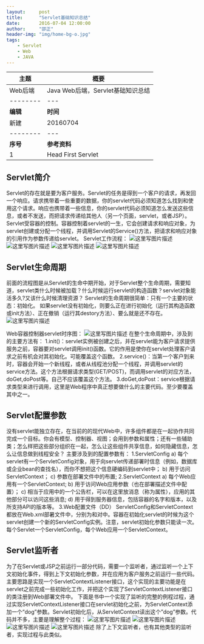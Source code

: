 ```yaml
---
layout:     post
title:      "Servlet基础知识总结"
date:       2016-07-04 12:00:00
author:     "邵正"
header-img: "img/home-bg-o.jpg"
tags:
    - Servlet   
    - Web
    - JAVA   
---
```


| 主题     | 概要                              |
| -------- | --------------------------------- |
| Web后端  | Java Web后端，Servlet基础知识总结 |
| -------- | ---                               |
| **编辑** | **时间**                          |
| 新建     | 20160704                          |
| -------- | ---                               |
| **序号** | **参考资料**                      |
| 1        | Head First Servlet                |

## Servlet简介 ##

Servlet的存在就是要为客户服务。Servlet的任务是得到一个客户的请求，再发回一个响应。请求携带着一些重要的数据，你的servlet代码必须知道怎么找到和使用这个请求。响应也携带着一些信息，你的servlet代码必须知道怎么发送这些信息，或者不发送，而把请求传递给其他人（另一个页面，servlet，或者JSP）。
Servlet受容器的控制。容器控制着servlet的一生，它会创建请求和响应对象，为servlet创建或分配一个线程，并调用Servlet的Service()方法，把请求和响应对象的引用作为参数传递给servlet。
Servlet工作流程：
![这里写图片描述](https://imgconvert.csdnimg.cn/aHR0cDovL2ltZy5ibG9nLmNzZG4ubmV0LzIwMTYwNzA1MTA1NjE2ODE2)
![这里写图片描述](https://imgconvert.csdnimg.cn/aHR0cDovL2ltZy5ibG9nLmNzZG4ubmV0LzIwMTYwNzA1MTA1NzAwMTI5)
![这里写图片描述](https://imgconvert.csdnimg.cn/aHR0cDovL2ltZy5ibG9nLmNzZG4ubmV0LzIwMTYwNzA1MTA1ODAxODE2)
![这里写图片描述](https://imgconvert.csdnimg.cn/aHR0cDovL2ltZy5ibG9nLmNzZG4ubmV0LzIwMTYwNzA1MTA1ODQ5OTU3)
## Servlet生命周期 ##
前面的流程图是从Servlet的生命中期开始，对于Servlet整个生命周期，需要知道，servlet类什么时候被加载？什么时候运行servlet的构造函数？servlet对象能活多久?又该什么时候清理资源？
Servlet的生命周期很简单：只有一个主要的状态：初始化。
如果servlet没有初始化，则要么正在进行初始化（运行其构造函数或init方法）、正在撤销（运行其destory方法）、要么就是还不存在。
![这里写图片描述](https://imgconvert.csdnimg.cn/aHR0cDovL2ltZy5ibG9nLmNzZG4ubmV0LzIwMTYwNzA1MTA1OTQ5MTMw)

Web容器控制器servlet时序图：
![这里写图片描述](https://imgconvert.csdnimg.cn/aHR0cDovL2ltZy5ibG9nLmNzZG4ubmV0LzIwMTYwNzA1MTEwMDUxOTg5)
在整个生命周期中，涉及到的主要方法有：
1.init()：servlet实例被创建之后，并在servlet能为客户请求提供服务之前，容器要对servlet调用init()函数。它的作用是使你在servlet处理客户请求之前有机会对其初始化。可能覆盖这个函数。
2.service()：当第一个客户到来时，容器会开始一个新线程，或者从线程池分配一个线程，并调用servlet的service方法。这个方法根据请求类型(GET/POST)，而调用servlet的对应方法，doGet,doPost等。自己不应该覆盖这个方法。
3.doGet,doPost：service根据请求类型来进行调用，这里是Web程序中真正想要做什么的主要代码。至少要覆盖其中之一。
## Servlet配置参数 ##
没有servlet能独立存在，在当前的的现代Web中，许多组件都是在一起协作共同完成一个目标。你会有模型、控制器、视图；会用到参数和属性；还有一些辅助类；怎么样把这些部分组织在一起，怎么让这些组件共享信息，如何隐藏信息，怎么让信息做到线程安全？
主要涉及到的配置参数有：
1.ServletConfig
a) 每个servlet有一个ServletConfig对象，用于向servlet传递部署时信息（例如，数据库或企业bean的查找名），而你不想把这个信息硬编码到servlet中；
b) 用于访问ServletContext；
c) 参数在部署文件中的布置;
2.ServletContext
a) 每个Web应用有一个ServletContext;
b) 用于访问Web应用参数（也在部署描述文件中配置）；
c) 相当于应用中的一个公告栏，可以在这里放消息（称为属性），应用的其他部分可以访问这些消息;
d) 用于得到服务器信息，包括容器的名字和版本，以及所支持API的版本等。
3.Web配置文件（DD）
ServletConfig和ServletContext都放在Web.xml部暑文件中，分别为<init-param></init-param>和<context-param></context-param>对中。容器在初始化servlet的时候为这个servlet创建一个新的ServletConfig实例。注意，servlet初始化参数只能读一次。每个Servlet一个ServletConfig，每个Web应用一个ServletContext。
## Servlet监听者 ##
为了在Servlet或JSP之前运行一部分代码，需要一个监听者，通过监听一个上下文初始化事件，得到上下文初始化参数，并在应用为客户服务之前运行一些代码。主要思路是实现一个ServletContextListener接口，这个实现的主要功能是在servlet之前完成一些初始化工作，并把这个实现了ServletContextListener接口的类注册到Web部署文件中。
下面是书中一个实现了监听的完整的例程过程，通过实现ServletContextListener接口在servlet初始化之前，为ServletContext添加一个“dog”参数。Servlet初始化后，从ServletContext读出这个”dog”参数。代码并不多，主要是理解整个过程：
![这里写图片描述](https://imgconvert.csdnimg.cn/aHR0cDovL2ltZy5ibG9nLmNzZG4ubmV0LzIwMTYwNzA1MTEwMzI2MTAy)
![这里写图片描述](https://imgconvert.csdnimg.cn/aHR0cDovL2ltZy5ibG9nLmNzZG4ubmV0LzIwMTYwNzA1MTEwNDE4OTEz)
![这里写图片描述](https://imgconvert.csdnimg.cn/aHR0cDovL2ltZy5ibG9nLmNzZG4ubmV0LzIwMTYwNzA1MTEwNTIyOTEz)
![这里写图片描述](https://imgconvert.csdnimg.cn/aHR0cDovL2ltZy5ibG9nLmNzZG4ubmV0LzIwMTYwNzA1MTEwNjIzMzU2)
除了上下文监听者，也有其他类型的监听者，实现过程与此类似。
